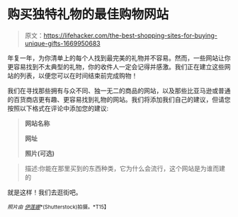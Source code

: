 # 购买独特礼物的最佳购物网站

> 原文：<https://lifehacker.com/the-best-shopping-sites-for-buying-unique-gifts-1669950683>

年复一年，为你清单上的每个人找到最完美的礼物并不容易。然而，一些网站让你更容易找到不太典型的礼物，你的收件人一定会记得并感激。我们正在建立这些网站的列表，以便您可以在时间结束前完成购物！



我们在寻找那些拥有与众不同、独一无二的商品的网站，以及那些比亚马逊或普通的百货商店更有趣、更容易找到礼物的网站。我们将添加我们自己的建议，但请您按照以下格式在评论中添加您的建议:

> **网站名称**
> 
> **网址**
> 
> **照片(可选)**

> 描述:你能在那里买到的东西种类，它为什么会流行，这个网站是为谁而建的

就是这样！我们去逛街吧。

<small>*照片由*</small> [<small>*伊莲娜*</small>](http://www.shutterstock.com/pic.mhtml?id=140612602&src=id)<small>*(Shutterstock)拍摄。*T15】</small>